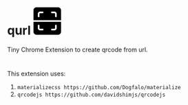 # qurl !["QUrl"](./images/icons/icon@64.png)
 
Tiny Chrome Extension to create qrcode from url.

#
This extension uses:

1. `materializecss https://github.com/Dogfalo/materialize`
2. `qrcodejs https://github.com/davidshimjs/qrcodejs`
